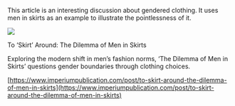 This article is an interesting discussion about gendered clothing. It uses men in skirts as an example to illustrate the pointlessness of it.

[](https://www.imperiumpublication.com/post/to-skirt-around-the-dilemma-of-men-in-skirts "To ‘Skirt’ Around: The Dilemma of Men in Skirts")

![](862f9f_865849856b1b4f8cad84b57cd8c6efd7~mv2.jpg)

To ‘Skirt’ Around: The Dilemma of Men in Skirts

Exploring the modern shift in men’s fashion norms, ‘The Dilemma of Men in Skirts’ questions gender boundaries through clothing choices.

[https://www.imperiumpublication.com/post/to-skirt-around-the-dilemma-of-men-in-skirts](https://www.imperiumpublication.com/post/to-skirt-around-the-dilemma-of-men-in-skirts)